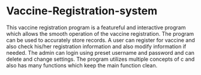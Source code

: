 # Vaccine-Registration-system
This vaccine registration program is a featureful and interactive program which allows the smooth operation of the vaccine registration.
The program can be used to accurately store records. A user can register for vaccine and also check his/her registration information and 
also modify information if needed. The admin can login using preset username and password and can delete and change settings. 
The program utilizes multiple concepts of c and also has many functions which keep the main function clean.
